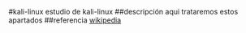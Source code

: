 #kali-linux
estudio de kali-linux
##descripción
aqui trataremos estos apartados 
##referencia
[wikipedia](https://es.wikipedia.org/wiki/Kali_Linux)
